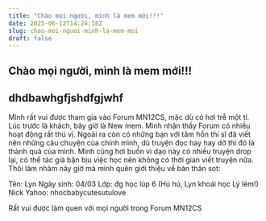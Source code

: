 ```yaml
---
title: "Chào mọi người, mình là mem mới!!!"
date: 2025-06-12T14:24:18Z
slug: chao-moi-nguoi-minh-la-mem-moi
draft: false
---
```


## Chào mọi người, mình là mem mới!!!

## dhdbawhgfjshdfgjwhf

Mình rất vui được tham gia vào Forum MN12CS, mặc dù có hơi trễ một tí. Lúc trước là khách, bây giờ là New mem. Mình nhận thấy Forum có nhiều hoạt động rất thú vị. Ngoài ra còn có những bạn với tâm hồn thi sĩ đã viết nên những câu chuyện của chính mình, dù truyện đọc hay hay dở thì đó là thành quả của mình. Mình cũng hơi buồn vì dạo này có nhiều truyện drop lại, có thể tác giả bận bịu việc học nên không có thời gian viết truyện nữa. Thôi lảm nhảm nãy giờ mà mình quên giới thiệu về bản thân sot:

Tên: Lyn
Ngày sinh: 04/03
Lớp: đg học lúp 6 (Hú hú, Lyn khoái học Lý lém!)
Nick Yahoo: nhocbabycutesutulove

Rất vui được làm quen với mọi người trong Forum MN12CS
